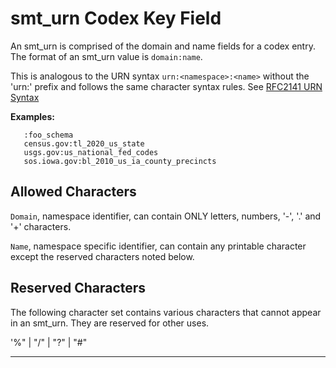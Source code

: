 # smt_urn Codex Key Field

An smt_urn is comprised of the domain and name fields for a codex entry. The format of an smt_urn value is `domain:name`.

This is analogous to the URN syntax `urn:<namespace>:<name>` without the 'urn:' prefix and follows the same character syntax rules. See [RFC2141 URN Syntax](https://datatracker.ietf.org/doc/html/rfc2141)

**Examples:**

```code
   :foo_schema
   census.gov:tl_2020_us_state
   usgs.gov:us_national_fed_codes
   sos.iowa.gov:bl_2010_us_ia_county_precincts
```

## Allowed Characters

  `Domain`, namespace identifier, can contain ONLY letters, numbers, '-', '.' and '+' characters.

  `Name`, namespace specific identifier, can contain any printable character except the reserved characters noted below.

## Reserved Characters

   The following character set contains various characters that cannot appear in an smt_urn. They are reserved
   for other uses.  

   '%" | "/" | "?" | "#"

---
